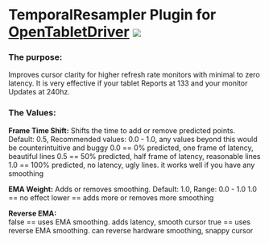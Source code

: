 # TemporalResampler Plugin for [OpenTabletDriver](https://github.com/OpenTabletDriver/OpenTabletDriver) [![](https://img.shields.io/github/downloads/shmkle/TemporalResampler/total.svg)](https://github.com/shmkle/TemporalResampler/releases/latest)

### The purpose:
Improves cursor clarity for higher refresh rate monitors with minimal to zero latency. It is very effective if your tablet Reports at 133 and your monitor Updates at 240hz.

### The Values:

**Frame Time Shift:** Shifts the time to add or remove predicted points. Default: 0.5, Recommended values: 0.0 - 1.0, any values beyond this would be counterintuitive and buggy
    0.0 == 0% predicted, one frame of latency, beautiful lines
    0.5 == 50% predicted, half frame of latency, reasonable lines
    1.0 == 100% predicted, no latency, ugly lines. it works well if you have any smoothing
    
**EMA Weight:** Adds or removes smoothing. Default: 1.0, Range: 0.0 - 1.0
    1.0 == no effect
    lower == adds more or removes more smoothing
    
**Reverse EMA:**         
    false == uses EMA smoothing. adds latency, smooth cursor
    true == uses reverse EMA smoothing. can reverse hardware smoothing, snappy cursor
